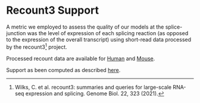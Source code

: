 # Recount3 Support
A metric we employed to assess the quality of our models at the splice-junction was the level of expression of each splicing reaction (as opposed to the expression of the overall transcript) using short-read data processed by the recount3[^38] project.

Processed recount data are available for [Human](https://zenodo.org/records/13946596/files/hg38_recoung3.gff3.gz?download=1) and [Mouse](https://zenodo.org/records/13946596/files/m38_recount3.bed.gz?download=1).

Support as been computed as described [here](https://github.com/guigolab/CLS3_GENCODE/tree/main/downstream_analyses/recount_support_curve).
[^38]: Wilks, C. et al. recount3: summaries and queries for large-scale RNA-seq expression and splicing. Genome Biol. 22, 323 (2021).

